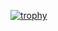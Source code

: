 [![trophy](https://github-profile-trophy.vercel.app/?username=Immortal215-ma&theme=onedark)](https://github.com/ryo-ma/github-profile-trophy)
